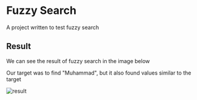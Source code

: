# Fuzzy Search
A project written to test fuzzy search
## Result
We can see the result of fuzzy search in the image below

Our target was to find "Muhammad", but it also found values similar to the target

![result](https://user-images.githubusercontent.com/24845993/209001432-61453db1-71fb-4b35-8db2-0e7db9689244.png)
